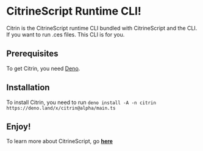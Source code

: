 # CitrineScript Runtime CLI!

Citrin is the CitrineScript runtime CLI bundled with CitrineScript and the CLI. If you want to run .ces files. This CLI is for you.

## Prerequisites

To get Citrin, you need [Deno](https://deno.land/).

## Installation

To install Citrin, you need to run ``deno install -A -n citrin https://deno.land/x/citrin@alpha/main.ts``

## Enjoy!

To learn more about CitrineScript, go **[here](https://citrine.geodax.ca/)**